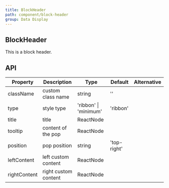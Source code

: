 ```yaml
---
title: BlockHeader
path: component/block-header
group: Data Display
---
```


## BlockHeader

This is a block header.

## API

| Property     | Description          | Type                    | Default     | Alternative |
| ------------ | -------------------- | ----------------------- | ----------- | ----------- |
| className    | custom class name    | string                  | ''          |             |
| type    		 | style type           | 'ribbon' \| 'minimum'   | 'ribbon'    |             |
| title        | title                | ReactNode               |             |             |
| tooltip      | content of the pop   | ReactNode               |             |             |
| position     | pop position         | string                  | 'top-right' |             |
| leftContent  | left custom content  | ReactNode               |             |             |
| rightContent | right custom content | ReactNode               |             |             |
